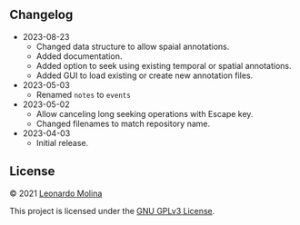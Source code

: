## Changelog
* 2023-08-23
	- Changed data structure to allow spaial annotations.
	- Added documentation.
	- Added option to seek using existing temporal or spatial annotations.
	- Added GUI to load existing or create new annotation files.
* 2023-05-03
	- Renamed `notes` to `events`
* 2023-05-02
	- Allow canceling long seeking operations with Escape key.
	- Changed filenames to match repository name.
* 2023-04-03
	- Initial release.

## License
© 2021 [Leonardo Molina][Leonardo Molina]

This project is licensed under the [GNU GPLv3 License][LICENSE.md].

[Leonardo Molina]: https://github.com/leomol
[LICENSE.md]: LICENSE.md
